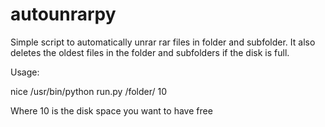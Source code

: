 autounrarpy
===========
Simple script to automatically unrar rar files in folder and subfolder.
It also deletes the oldest files in the folder and subfolders if the disk is full.

Usage:

nice /usr/bin/python run.py /folder/ 10

Where 10 is the disk space you want to have free
